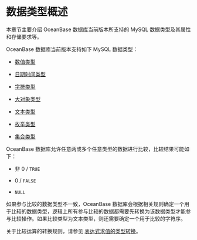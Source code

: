 数据类型概述 
===========================

本章节主要介绍 OceanBase 数据库当前版本所支持的 MySQL 数据类型及其属性和存储要求等。

OceanBase 数据库当前版本支持如下 MySQL 数据类型：

* [数值类型](/zh-CN/10.sql-reference/1.elements/1.data-types/2.numeric-data-types/1.overview-of-numeric-data-types.md)

  

* [日期时间类型](/zh-CN/10.sql-reference/1.elements/1.data-types/3.date-and-time-data-types/1.overview-of-date-and-time-data-types.md)

  

* [字符类型](/zh-CN/10.sql-reference/1.elements/1.data-types/4.character-data-types/1.overview-of-character-data-types.md)

  

* [大对象类型](/zh-CN/10.sql-reference/1.elements/1.data-types/5.blob-and-text-data-types/1.overview-of-blob-and-text-data-types.md)

  

* [文本类型](/zh-CN/10.sql-reference/1.elements/1.data-types/5.blob-and-text-data-types/1.overview-of-blob-and-text-data-types.md)

  

* [枚举类型](/zh-CN/10.sql-reference/1.elements/1.data-types/6.enumeration-data-type.md)

  

* [集合类型](/zh-CN/10.sql-reference/1.elements/1.data-types/7.set-data-type.md)

  




OceanBase 数据库允许任意两或多个任意类型的数据进行比较，比较结果可能如下：

* 非 0 / `TRUE`

  

* 0 / `FALSE`

  

* `NULL`

  




如果参与比较的数据类型不一致，OceanBase 数据库会根据相关规则确定一个用于比较的数据类型，逻辑上所有参与比较的数据都需要先转换为该数据类型才能参与比较操作。如果比较类型为文本类型，则还需要确定一个用于比较的字符序。

关于比较运算的转换规则，请参见 [表达式求值的类型转换](/zh-CN/10.sql-reference/1.elements/2.expressions/3.type-conversion-in-expression-evaluation.md)。


